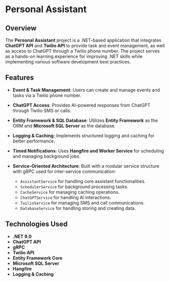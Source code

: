 # Personal Assistant

## Overview

The **Personal Assistant** project is a .NET-based application that integrates **ChatGPT API** and **Twilio API** to provide task and event management, as well as access to ChatGPT through a Twilio phone number. The project serves as a hands-on learning experience for improving .NET skills while implementing various software development best practices.

## Features

- **Event & Task Management**: Users can create and manage events and tasks via a Twilio phone number.
- **ChatGPT Access**: Provides AI-powered responses from ChatGPT through Twilio SMS or calls.
- **Entity Framework & SQL Database**: Utilizes **Entity Framework** as the ORM and **Microsoft SQL Server** as the database.
- **Logging & Caching**: Implements structured logging and caching for better performance.

- **Timed Notifications**: Uses **Hangfire and Worker Service** for scheduling and managing background jobs.
- **Service-Oriented Architecture**: Built with a modular service structure with gRPC used for inter-service communication:
  - `AssistantService` for handling core assistant functionalities.
  - `SchedulerService` for background processing tasks.
  - `CacheService` for managing caching operations.
  - `ChatGPTService` for handling AI interactions.
  - `TwilioService` for managing SMS and call communications.
  - `DatabaseService` for handling storing and creating data. 

## Technologies Used

- **.NET 9.0**
- **ChatGPT API**
- **gRPC**
- **Twilio API**
- **Entity Framework Core**
- **Microsoft SQL Server**
- **Hangfire** 
- **Logging & Caching**





